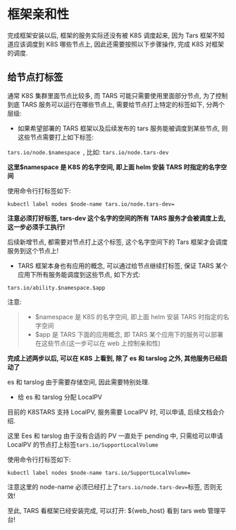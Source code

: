 # 框架亲和性

完成框架安装以后, 框架的服务实际还没有被 K8S 调度起来, 因为 Tars 框架不知道应该调度到 K8S 哪些节点上, 因此还需要按照以下步骤操作, 完成 K8S 对框架的调度.

## 给节点打标签

通常 K8S 集群里面节点比较多, 而 TARS 可能只需要使用里面部分节点, 为了控制到底 TARS 服务可以运行在哪些节点上, 需要给节点打上特定的标签如下, 分两个层级:

- 如果希望部署的 TARS 框架以及后续发布的 tars 服务能被调度到某些节点, 则这些节点需要打上如下标签:

`tars.io/node.$namespace `, 比如: `tars.io/node.tars-dev`

**这里$namespace 是 K8S 的名字空间, 即上面 helm 安装 TARS 时指定的名字空间**

使用命令行打标签如下:

```
kubectl label nodes $node-name tars.io/node.tars-dev=
```

**注意必须打好标签, tars-dev 这个名字的空间的所有 TARS 服务才会被调度上去, 这一步必须手工执行!**

后续新增节点, 都需要对节点打上这个标签, 这个名字空间下的 Tars 框架才会调度服务到这个节点上!

- TARS 框架本身也有应用的概念, 可以通过给节点继续打标签, 保证 TARS 某个应用下所有服务能调度到这些节点, 如下方式:

`tars.io/ability.$namespace.$app `

注意:

> - $namespace 是 K8S 的名字空间, 即上面 helm 安装 TARS 时指定的名字空间
> - $app 是 TARS 下面的应用概念, 即 TARS 某个应用下的服务可以部署在这些节点(这一步可以在 web 上控制亲和性)

**完成上述两步以后, 可以在 K8S 上看到, 除了 es 和 tarslog 之外, 其他服务已经启动了**

es 和 tarslog 由于需要存储空间, 因此需要特别处理.

- 给 es 和 tarslog 分配 LocalPV

目前的 K8STARS 支持 LocalPV, 服务需要 LocalPV 时, 可以申请, 后续文档会介绍.

这里 Ees 和 tarslog 由于没有合适的 PV 一直处于 pending 中, 只需给可以申请 LocalPV 的节点打上标签`tars.io/SupportLocalVolume `

使用命令行打标签如下:

```
kubectl label nodes $node-name tars.io/SupportLocalVolume=
```

注意这里的 node-name 必须已经打上了`tars.io/node.tars-dev=`标签, 否则无效!

至此, TARS 看框架已经安装完成, 可以打开: ${web_host} 看到 tars web 管理平台!
